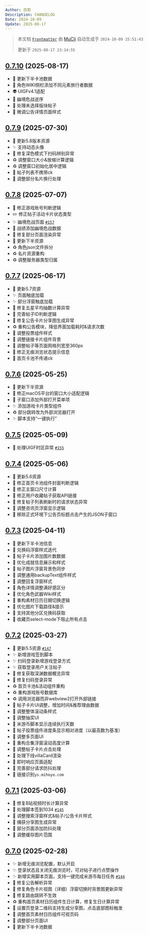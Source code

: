 ```yaml
---
Author: 目棃
Description: CHANGELOG
Date: 2024-10-09
Update: 2025-08-17
---
```


> 本文档 [`Frontmatter`](https://github.com/BTMuli/MuCli#Frontmatter) 由 [MuCli](https://github.com/BTMuli/Mucli) 自动生成于 `2024-10-09 15:51:43`
>
> 更新于 `2025-08-17 23:14:55`

## [0.7.10](https://github.com/BTMuli/TeyvatGuide/releases/v0.7.10) (2025-08-17)

- 🍱 更新下半卡池数据
- 🍱 角色WIKI侧栏添加不同元素旅行者数据
- 👽️ UIGFv4.1适配
- 🚸 幽境危战逆序
- 🚸 处理未选择版块帖子
- 💄 微调公告详情页面样式

## [0.7.9](https://github.com/BTMuli/TeyvatGuide/releases/v0.7.9) (2025-07-30)

- 🍱 更新5.8版本资源
- ✨ 支持动态头像
- 🐛 修复深色模式下扫码辨别异常
- ♻️ 调整窗口大小&放缩计算逻辑
- ♻️ 调整窗口初始化居中逻辑
- 🚸 帖子列表不携带ck
- 💄 调整部分名片换行处理

## [0.7.8](https://github.com/BTMuli/TeyvatGuide/releases/v0.7.8) (2025-07-07)

- 🐛 修正游戏账号判断逻辑
- ✏️ 修正帖子活动卡片状态类型
- ✨ 幽境危战页面 [`#157`](https://github.com/BTMuli/TeyvatGuide/issues/157)
- 💄 战绩添加幽境危战数据
- 💄 修复部分页面渲染异常
- 🍱 更新下半资源
- ♻️ 角色json文件拆分
- ♻️ 名片资源重构
- ♻️ 调整服务器类型归属

## [0.7.7](https://github.com/BTMuli/TeyvatGuide/releases/v0.7.7) (2025-06-17)

- 🍱 更新5.7资源
- ✨ 页面触底加载
- ✨ 部分浮窗触底加载
- 🐛 修复五星平均抽数计算异常
- 🐛 完善帖子ID判断逻辑
- 🐛 修复公告卡片分享图生成异常
- ♻️ 重构公告模块，降低界面加载耗时&请求次数
- 💄 调整投票组件样式
- 💄 调整链接卡片组件背景
- 💄 调整帖子等页面网格列宽至360px
- 🚸 修正无痕浏览状态提示信息
- 🚸 首页卡池不传递ck

## [0.7.6](https://github.com/BTMuli/TeyvatGuide/releases/v0.7.6) (2025-05-25)

- 🍱 更新下半资源
- 🐛 修正macOS平台的窗口大小适配逻辑
- 🚸 子窗口添加外部打开菜单项
- ✨ 添加游戏卡片类型组件
- ♻️ 部分跳转改为外部浏览器打开
- ✨ 脚本支持“一键执行”

## [0.7.5](https://github.com/BTMuli/TeyvatGuide/releases/v0.7.5) (2025-05-09)

- 🐛 处理UIGF时区异常 [`#155`](https://github.com/BTMuli/TeyvatGuide/issues/155)

## [0.7.4](https://github.com/BTMuli/TeyvatGuide/releases/v0.7.4) (2025-05-06)

- 🍱 更新5.6资源
- 🐛 修正首页卡池组件封面判断逻辑
- 🐛 修正主窗口尺寸计算
- 🐛 修正用户收藏帖子获取API链接
- 🐛 修复帖子列表刷新时的请求状态异常
- 🚸 调整咨讯页浮窗显示逻辑
- 🚸 移除正式环境下公告页标题点击产生的JSON子窗口

## [0.7.3](https://github.com/BTMuli/TeyvatGuide/releases/v0.7.3) (2025-04-11)

- 🍱 更新下半卡池信息
- 💄 兑换码浮窗样式迭代
- 💄 帖子卡片添加图片数数据
- 💄 优化成就信息展示和样式
- 💄 帖子图片浮窗背景色同步
- 💄 调整通用backupText组件样式
- 💄 调整回复浮窗样式
- 💄 角色详情调整满好感区分
- 💄 优化角色武器Wiki样式
- 🚸 重构素材日历日期切换逻辑
- 🚸 优化图片下载路径&提示
- 🚸 支持其他分区兑换码获取
- 🚸 收藏页select-mode下阻止所有点击

## [0.7.2](https://github.com/BTMuli/TeyvatGuide/releases/v0.7.2) (2025-03-27)

- 🍱 更新5.5资源 [`#147`](https://github.com/BTMuli/TeyvatGuide/issues/147)
- ✨ 新增游戏签到脚本
- ✨ 扫码登录新增游戏登录方式
- ✨ 获取登录用户关注帖子
- 🐛 修复获取深渊数据概览异常
- 🐛 修复扫码登录异常
- ♻️ 首页卡池&活动组件重构
- ♻️ 重构游戏账号数据库
- ♻️ 调用浏览器而非webview2打开外部链接
- 💄 帖子卡片UI调整，增加时间&推荐理由数据
- 💄 调整整体滚动条样式
- 💄 调整抽奖UI
- 💄 米游币脚本显示连续执行天数
- 💄 帖子投票组件进度条显示相对进度（以最高数为基准）
- 💄 调整多页面UI
- 🎨 重构合集浮窗滚动高度计算
- 🎨 调整帖子卡片点击处理
- 🚸 处理下线villaCard渲染
- 🚸 即时响应页面适配
- 🚸 完善部分请求防抖处理
- 🚸 链接识别`ys.mihoyo.com`

## [0.7.1](https://github.com/BTMuli/TeyvatGuide/releases/v0.7.1) (2025-03-06)

- 🐛 修复B站视频时长计算异常
- 🐛 处理脚本签到1034 [`#145`](https://github.com/BTMuli/TeyvatGuide/issues/145)
- 💄 调整搜索浮窗样式&帖子/公告卡片样式
- 🥅 捕获分享图生成异常
- 🚸 部分页面添加防抖处理
- 🍱 调整缓存图片范围

## [0.7.0](https://github.com/BTMuli/TeyvatGuide/releases/v0.7.0) (2025-02-28)

- ✨ 新增无痕浏览配置，默认开启
- ✨ 登录状态且关闭无痕浏览时，可对帖子进行点赞操作
- ✨ 新增实用脚本页面，支持一键完成米游币每日任务 [`#144`](https://github.com/BTMuli/TeyvatGuide/issues/144)
- 🐛 修复公告解析异常
- 🐛 修复角色卡片视图（详细）浮窗切换时背景图更新异常
- 🐛 修复路由跳转不生效
- ♻️ 重构首页素材日历组件生日计算，修复生日计算异常
- 🚸 设置页登录二维码支持生成分享图，点击底部图标触发
- 💄 调整首页素材日历组件可视页码
- 💄 调整部分页面UI
- 🍱 更新下半卡池数据
